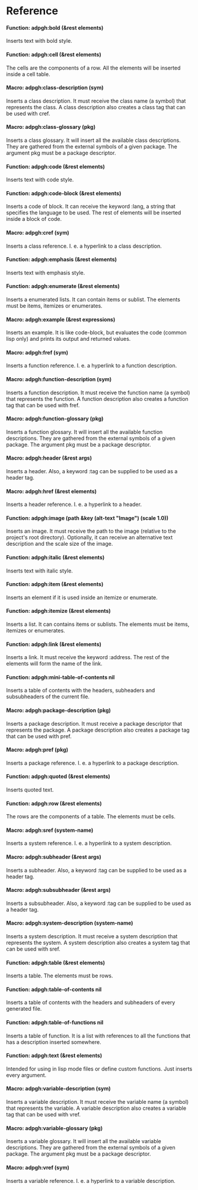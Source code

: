 <a id="header-adp-github-reference"></a>
# Reference

<a id="function-adp-github-bold"></a>
#### Function: adpgh:bold (&rest elements)

Inserts text with bold style\.

<a id="function-adp-github-cell"></a>
#### Function: adpgh:cell (&rest elements)

The cells are the components of a row\. All the elements will be inserted inside a cell table\.

<a id="function-adp-github-class-description"></a>
#### Macro: adpgh:class-description (sym)

Inserts a class description\. It must receive the class name \(a symbol\) that represents the class\. 
A class description also creates a class tag that can be used with cref\.

<a id="function-adp-github-class-glossary"></a>
#### Macro: adpgh:class-glossary (pkg)

Inserts a class glossary\. It will insert all the available class descriptions\. They are gathered from
the external symbols of a given package\. The argument pkg must be a package descriptor\.

<a id="function-adp-github-code"></a>
#### Function: adpgh:code (&rest elements)

Inserts text with code style\.

<a id="function-adp-github-code-block"></a>
#### Function: adpgh:code-block (&rest elements)

Inserts a code of block\. It can receive the keyword \:lang\, a string that specifies the language to be used\.
The rest of elements will be inserted inside a block of code\.

<a id="function-adp-github-cref"></a>
#### Macro: adpgh:cref (sym)

Inserts a class reference\. I\. e\. a hyperlink to a class description\.

<a id="function-adp-github-emphasis"></a>
#### Function: adpgh:emphasis (&rest elements)

Inserts text with emphasis style\.

<a id="function-adp-github-enumerate"></a>
#### Function: adpgh:enumerate (&rest elements)

Inserts a enumerated lists\. It can contain items or sublist\. The elements must be items\, itemizes or enumerates\.

<a id="function-adp-github-example"></a>
#### Macro: adpgh:example (&rest expressions)

Inserts an example\. It is like code\-block\, but evaluates the code \(common lisp only\) and prints its output
and returned values\.

<a id="function-adp-github-fref"></a>
#### Macro: adpgh:fref (sym)

Inserts a function reference\. I\. e\. a hyperlink to a function description\.

<a id="function-adp-github-function-description"></a>
#### Macro: adpgh:function-description (sym)

Inserts a function description\. It must receive the function name \(a symbol\) that represents the function\. 
A function description also creates a function tag that can be used with fref\.

<a id="function-adp-github-function-glossary"></a>
#### Macro: adpgh:function-glossary (pkg)

Inserts a function glossary\. It will insert all the available function descriptions\. They are gathered from
the external symbols of a given package\. The argument pkg must be a package descriptor\.

<a id="function-adp-github-header"></a>
#### Macro: adpgh:header (&rest args)

Inserts a header\. Also\, a keyword \:tag can be supplied to be used as a header tag\.

<a id="function-adp-github-href"></a>
#### Macro: adpgh:href (&rest elements)

Inserts a header reference\. I\. e\. a hyperlink to a header\.

<a id="function-adp-github-image"></a>
#### Function: adpgh:image (path &key (alt-text "Image") (scale 1.0))

Inserts an image\. It must receive the path to the image \(relative to the project\'s root directory\)\.
Optionally\, it can receive an alternative text description and the scale size of the image\.

<a id="function-adp-github-italic"></a>
#### Function: adpgh:italic (&rest elements)

Inserts text with italic style\.

<a id="function-adp-github-item"></a>
#### Function: adpgh:item (&rest elements)

Inserts an element if it is used inside an itemize or enumerate\.

<a id="function-adp-github-itemize"></a>
#### Function: adpgh:itemize (&rest elements)

Inserts a list\. It can contains items or sublists\. The elements must be items\, itemizes or enumerates\.

<a id="function-adp-github-link"></a>
#### Function: adpgh:link (&rest elements)

Inserts a link\. It must receive the keyword \:address\. The rest of the elements will form the name of the
link\.

<a id="function-adp-github-mini-table-of-contents"></a>
#### Function: adpgh:mini-table-of-contents nil

Inserts a table of contents with the headers\, subheaders and subsubheaders of the current file\.

<a id="function-adp-github-package-description"></a>
#### Macro: adpgh:package-description (pkg)

Inserts a package description\. It must receive a package descriptor that represents the package\. 
A package description also creates a package tag that can be used with pref\.

<a id="function-adp-github-pref"></a>
#### Macro: adpgh:pref (pkg)

Inserts a package reference\. I\. e\. a hyperlink to a package description\.

<a id="function-adp-github-quoted"></a>
#### Function: adpgh:quoted (&rest elements)

Inserts quoted text\.

<a id="function-adp-github-row"></a>
#### Function: adpgh:row (&rest elements)

The rows are the components of a table\. The elements must be cells\.

<a id="function-adp-github-sref"></a>
#### Macro: adpgh:sref (system-name)

Inserts a system reference\. I\. e\. a hyperlink to a system description\.

<a id="function-adp-github-subheader"></a>
#### Macro: adpgh:subheader (&rest args)

Inserts a subheader\. Also\, a keyword \:tag can be supplied to be used as a header tag\.

<a id="function-adp-github-subsubheader"></a>
#### Macro: adpgh:subsubheader (&rest args)

Inserts a subsubheader\. Also\, a keyword \:tag can be supplied to be used as a header tag\.

<a id="function-adp-github-system-description"></a>
#### Macro: adpgh:system-description (system-name)

Inserts a system description\. It must receive a system description that represents the system\. 
A system description also creates a system tag that can be used with sref\.

<a id="function-adp-github-table"></a>
#### Function: adpgh:table (&rest elements)

Inserts a table\. The elements must be rows\.

<a id="function-adp-github-table-of-contents"></a>
#### Function: adpgh:table-of-contents nil

Inserts a table of contents with the headers and subheaders of every generated file\.

<a id="function-adp-github-table-of-functions"></a>
#### Function: adpgh:table-of-functions nil

Inserts a table of function\. It is a list with references to all the functions that has a description
inserted somewhere\.

<a id="function-adp-github-text"></a>
#### Function: adpgh:text (&rest elements)

Intended for using in lisp mode files or define custom functions\. Just inserts every argument\.

<a id="function-adp-github-variable-description"></a>
#### Macro: adpgh:variable-description (sym)

Inserts a variable description\. It must receive the variable name \(a symbol\) that represents the variable\. 
A variable description also creates a variable tag that can be used with vref\.

<a id="function-adp-github-variable-glossary"></a>
#### Macro: adpgh:variable-glossary (pkg)

Inserts a variable glossary\. It will insert all the available variable descriptions\. They are gathered from
the external symbols of a given package\. The argument pkg must be a package descriptor\.

<a id="function-adp-github-vref"></a>
#### Macro: adpgh:vref (sym)

Inserts a variable reference\. I\. e\. a hyperlink to a variable description\.